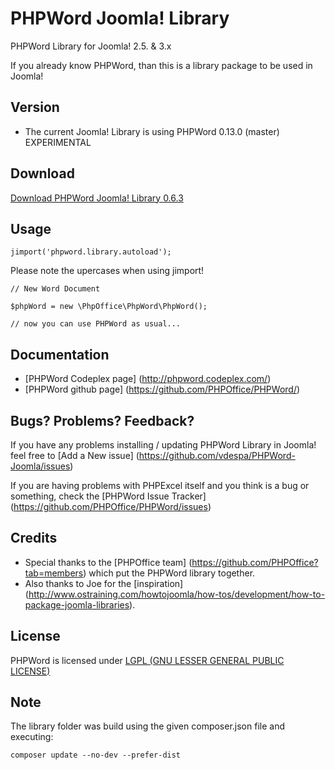 PHPWord Joomla! Library
=======================

PHPWord Library for Joomla! 2.5. &amp; 3.x 

If you already know PHPWord, than this is a library package to be used in Joomla!

Version
-------

* The current Joomla! Library is using PHPWord 0.13.0 (master) EXPERIMENTAL

Download
-------

[Download PHPWord Joomla! Library 0.6.3](https://bitbucket.org/vdespa/phpword-joomla-library/downloads/PHPWord-Joomla-Library-0.6.3.zip)

Usage
-----

`jimport('phpword.library.autoload');`

Please note the upercases when using jimport!

`// New Word Document`

`$phpWord = new \PhpOffice\PhpWord\PhpWord();`

`// now you can use PHPWord as usual...  `

Documentation
-------------

* [PHPWord Codeplex page] (http://phpword.codeplex.com/)
* [PHPWord github page] (https://github.com/PHPOffice/PHPWord/)

Bugs? Problems? Feedback?
-------------------------

If you have any problems installing / updating PHPWord Library in Joomla! feel free to [Add a New issue] (https://github.com/vdespa/PHPWord-Joomla/issues)

If you are having problems with PHPExcel itself and you think is a bug or something, check the [PHPWord Issue Tracker] (https://github.com/PHPOffice/PHPWord/issues)

Credits
-------

* Special thanks to the [PHPOffice team] (https://github.com/PHPOffice?tab=members) which put the PHPWord library together.
* Also thanks to Joe for the [inspiration] (http://www.ostraining.com/howtojoomla/how-tos/development/how-to-package-joomla-libraries).


License
-------
PHPWord is licensed under [LGPL (GNU LESSER GENERAL PUBLIC LICENSE)](https://github.com/PHPOffice/PHPExcel/blob/master/license.md)

Note
----

The library folder was build using the given composer.json file and executing:

    composer update --no-dev --prefer-dist